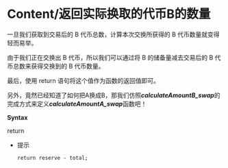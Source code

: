 # Content/返回实际换取的代币B的数量

一旦我们获取到交易后的 B 代币总数，计算本次交换所获得的 B 代币数量就变得轻而易举。

由于我们正在交换出 B 代币，所以我们可以通过将 B 的储备量减去交易后的 B 代币总数来获得交换到的 B 代币数量。

最后，使用 return 语句将这个值作为函数的返回值即可。

另外，竟然已经知道了如何把A换成B，那我们仿照***calculateAmountB_swap***的完成方式来定义***calculateAmountA_swap***函数吧！

**Syntax**

return

- 提示
    
    ```solidity
    return reserve - total;
    ```
    
